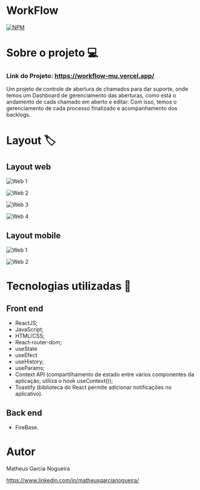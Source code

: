 # WorkFlow

[![NPM](https://img.shields.io/npm/l/react)](https://github.com/matheusgarcia06/sistema/blob/master/LICENSE) 

# Sobre o projeto 💻

### Link do Projeto: https://workflow-mu.vercel.app/

Um projeto de controle de abertura de chamados para dar suporte, onde temos um Dashboard de gerenciamento das aberturas, como está o andamento de cada chamado em aberto e editar. Com isso, temos o gerenciamento de cada processo finalizado e acompanhamento dos backlogs.

# Layout 🏷️

## Layout web
![Web 1](https://github.com/matheusgarcia06/sistema/blob/master/src/assets/homepc.png)

![Web 2](https://github.com/matheusgarcia06/sistema/blob/master/src/assets/dashboardpc.png)

![Web 3](https://github.com/matheusgarcia06/sistema/blob/master/src/assets/newpc.png)

![Web 4](https://github.com/matheusgarcia06/sistema/blob/master/src/assets/modalpc.png)

## Layout mobile

![Web 1](https://github.com/matheusgarcia06/sistema/blob/master/src/assets/newmobile.jpeg)

![Web 2](https://github.com/matheusgarcia06/sistema/blob/master/src/assets/dashboardmobile.jpeg)


# Tecnologias utilizadas 🚀
## Front end
- ReactJS;
- JavaScript;
- HTML/CSS;
- React-router-dom;
- useState 
- useEfect 
- useHistory;
- useParams;
- Context API (compartilhamento de estado entre vários componentes da aplicação, utiliza o hook useContext());
- Toastify (biblioteca do React permite adicionar notificações no aplicativo).

## Back end
- FireBase.

# Autor

Matheus Garcia Nogueira

https://www.linkedin.com/in/matheusgarcianogueira/


